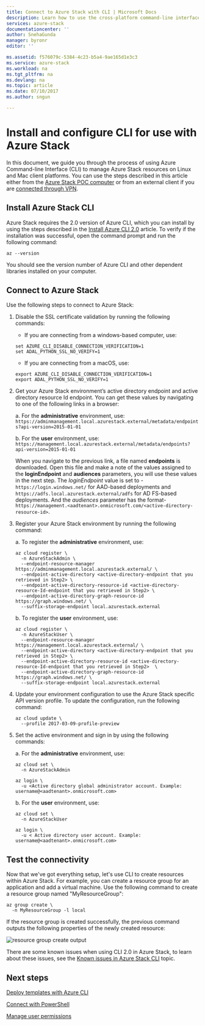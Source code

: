 ```yaml
---
title: Connect to Azure Stack with CLI | Microsoft Docs
description: Learn how to use the cross-platform command-line interface (CLI) to manage and deploy resources on Azure Stack
services: azure-stack
documentationcenter: ''
author: SnehaGunda
manager: byronr
editor: ''

ms.assetid: f576079c-5384-4c23-b5a4-9ae165d1e3c3
ms.service: azure-stack
ms.workload: na
ms.tgt_pltfrm: na
ms.devlang: na
ms.topic: article
ms.date: 07/10/2017
ms.author: sngun

---
```

# Install and configure CLI for use with Azure Stack

In this document, we guide you through the process of using Azure Command-line Interface (CLI) to manage Azure Stack resources on Linux and Mac client platforms. You can use the steps described in this article either from the [Azure Stack POC computer](azure-stack-connect-azure-stack.md#connect-with-remote-desktop) or from an external client if you are [connected through VPN](azure-stack-connect-azure-stack.md#connect-with-vpn).

## Install Azure Stack CLI

Azure Stack requires the 2.0 version of Azure CLI, which you can install by using the steps described in the [Install Azure CLI 2.0](https://docs.microsoft.com/en-us/cli/azure/install-azure-cli) article. To verify if the installation was successful, open the command prompt and run the following command:

```azurecli
az --version
```

You should see the version number of Azure CLI and other dependent libraries installed on your computer.

## Connect to Azure Stack

Use the following steps to connect to Azure Stack:

1. Disable the SSL certificate validation by running the following commands:

   * If you are connecting from a windows-based computer, use:

   ```azurecli
   set AZURE_CLI_DISABLE_CONNECTION_VERIFICATION=1  
   set ADAL_PYTHON_SSL_NO_VERIFY=1
   ```
   * If you are connecting from a macOS, use:

   ```azurecli
   export AZURE_CLI_DISABLE_CONNECTION_VERIFICATION=1  
   export ADAL_PYTHON_SSL_NO_VERIFY=1
   ```

2. Get your Azure Stack environment’s active directory endpoint and active directory resource Id endpoint. You can get these values by navigating to one of the following links in a browser: 

   a. For the **administrative** environment, use:    `https://adminmanagement.local.azurestack.external/metadata/endpoints?api-version=2015-01-01`

   b. For the **user** environment, use:    
   `https://management.local.azurestack.external/metadata/endpoints?api-version=2015-01-01`

   When you navigate to the previous link, a file named **endpoints** is downloaded. Open this file and make a note of the values assigned to the **loginEndpoint** and **audiences** parameters, you will use these values in the next step. The *loginEndpoint* value is set to - `https://login.windows.net/` for AAD-based deployments and `https://adfs.local.azurestack.external/adfs` for AD FS-based deployments. And the *audiences* parameter has the format- `https://management.<aadtenant>.onmicrosoft.com/<active-directory-resource-id>`.

3. Register your Azure Stack environment by running the following command:

   a. To register the **administrative** environment, use:

   ```azurecli
   az cloud register \
     -n AzureStackAdmin \
     --endpoint-resource-manager https://adminmanagement.local.azurestack.external/ \
     --endpoint-active-directory <active-directory-endpoint that you retrieved in Step2> \
     --endpoint-active-directory-resource-id <active-directory-resource-Id-endpoint that you retrieved in Step2> \
     --endpoint-active-directory-graph-resource-id https://graph.windows.net/ \
     --suffix-storage-endpoint local.azurestack.external
   ```
   b. To register the **user** environment, use:

   ```azurecli
   az cloud register \
     -n AzureStackUser \
     --endpoint-resource-manager https://management.local.azurestack.external/ \
     --endpoint-active-directory <active-directory-endpoint that you retrieved in Step2> \
     --endpoint-active-directory-resource-id <active-directory-resource-Id-endpoint that you retrieved in Step2>  \
     --endpoint-active-directory-graph-resource-id https://graph.windows.net/ \
     --suffix-storage-endpoint local.azurestack.external 
   ```

4. Update your environment configuration to use the Azure Stack specific API version profile. To update the configuration, run the following command:

   ```azurecli
   az cloud update \
     --profile 2017-03-09-profile-preview
   ```

5. Set the active environment and sign in by using the following commands:

   a. For the **administrative** environment, use:

   ```azurecli
   az cloud set \
     -n AzureStackAdmin

   az login \
     -u <Active directory global administrator account. Example: username@<aadtenant>.onmicrosoft.com>
   ```

   b. For the **user** environment, use:

   ```azurecli
   az cloud set \
     -n AzureStackUser

   az login \
     -u < Active directory user account. Example: username@<aadtenant>.onmicrosoft.com>
   ```

## Test the connectivity

Now that we've got everything setup, let's use CLI to create resources within Azure Stack. For example, you can create a resource group for an application and add a virtual machine. Use the following command to create a resource group named "MyResourceGroup":

```azurecli
az group create \
  -n MyResourceGroup -l local
```

If the resource group is created successfully, the previous command outputs the following properties of the newly created resource:

![resource group create output](media/azure-stack-connect-cli/image1.png)

There are some known issues when using CLI 2.0 in Azure Stack, to learn about these issues, see the [Known issues in Azure Stack CLI](azure-stack-troubleshooting.md#cli) topic. 


## Next steps

[Deploy templates with Azure CLI](azure-stack-deploy-template-command-line.md)

[Connect with PowerShell](azure-stack-connect-powershell.md)

[Manage user permissions](azure-stack-manage-permissions.md)

